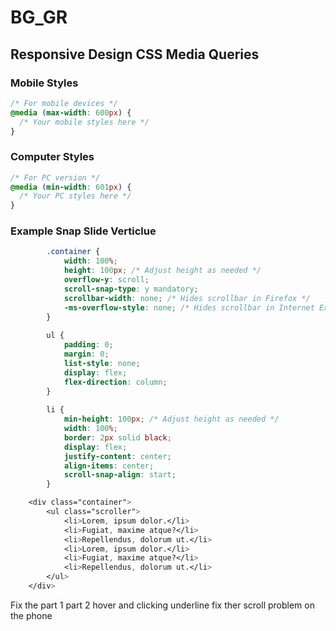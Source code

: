 # BG_GR

## Responsive Design CSS Media Queries

### Mobile Styles
```css
/* For mobile devices */
@media (max-width: 600px) {
  /* Your mobile styles here */
}
```

### Computer Styles 

```css
/* For PC version */
@media (min-width: 601px) {
  /* Your PC styles here */
}
```

### Example Snap Slide Verticlue 

```css  
        .container {
            width: 100%;
            height: 100px; /* Adjust height as needed */
            overflow-y: scroll;
            scroll-snap-type: y mandatory;
            scrollbar-width: none; /* Hides scrollbar in Firefox */
            -ms-overflow-style: none; /* Hides scrollbar in Internet Explorer */
        }
         
        ul {
            padding: 0;
            margin: 0;
            list-style: none;
            display: flex;
            flex-direction: column;
        }
        
        li {
            min-height: 100px; /* Adjust height as needed */
            width: 100%;
            border: 2px solid black;
            display: flex;
            justify-content: center;
            align-items: center;
            scroll-snap-align: start;
        }

    <div class="container">
        <ul class="scroller">
            <li>Lorem, ipsum dolor.</li>
            <li>Fugiat, maxime atque?</li>
            <li>Repellendus, dolorum ut.</li>
            <li>Lorem, ipsum dolor.</li>
            <li>Fugiat, maxime atque?</li>
            <li>Repellendus, dolorum ut.</li>
        </ul>
    </div>


```
Fix the part 1 part 2 hover and clicking underline
fix ther scroll problem on the phone